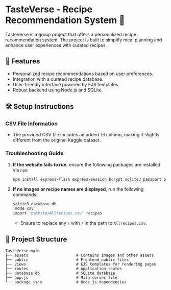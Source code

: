 # TasteVerse - Recipe Recommendation System 🍴

TasteVerse is a group project that offers a personalized recipe recommendation system. The project is built to simplify meal planning and enhance user experiences with curated recipes.

## 🚀 Features
- Personalized recipe recommendations based on user preferences.
- Integration with a curated recipe database.
- User-friendly interface powered by EJS templates.
- Robust backend using Node.js and SQLite.

## 🛠️ Setup Instructions

### CSV File Information
- The provided CSV file includes an added `id` column, making it slightly different from the original Kaggle dataset.

### Troubleshooting Guide
1. **If the website fails to run**, ensure the following packages are installed via `npm`:
   ```bash
   npm install express-flash express-session bcrypt sqlite3 passport passport-local ejs date-fns body-parser express
   ```

2. **If no images or recipe names are displayed**, run the following commands:
   ```bash
   sqlite3 database.db
   .mode csv
   import "path/to/Allrecipes.csv" recipes
   ```
   - Ensure to replace any `\` with `/` in the path to `Allrecipes.csv`.

## 📂 Project Structure
```
TasteVerse-main
├── assets                     # Contains images and other assets
├── public                     # Frontend public files
├── views                      # EJS templates for rendering pages
├── routes                     # Application routes
├── database.db                # SQLite database
├── app.js                     # Main server file
└── package.json               # Node.js dependencies
```
